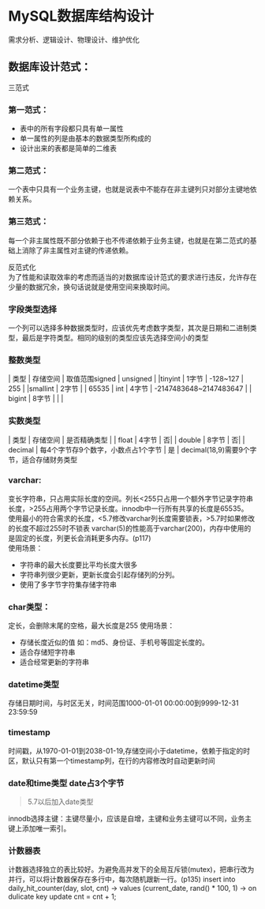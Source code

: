 # MySQL数据库结构设计

需求分析、逻辑设计、物理设计、维护优化  
## 数据库设计范式：
三范式  
### 第一范式：
- 表中的所有字段都只具有单一属性
- 单一属性的列是由基本的数据类型所构成的
- 设计出来的表都是简单的二维表

### 第二范式：
一个表中只具有一个业务主键，也就是说表中不能存在非主键列只对部分主键地依赖关系。

### 第三范式：
每一个非主属性既不部分依赖于也不传递依赖于业务主键，也就是在第二范式的基础上消除了非主属性对主键的传递依赖。

反范式化  
为了性能和读取效率的考虑而适当的对数据库设计范式的要求进行违反，允许存在少量的数据冗余，换句话说就是使用空间来换取时间。
 

### 字段类型选择
一个列可以选择多种数据类型时，应该优先考虑数字类型，其次是日期和二进制类型，最后是字符类型。相同的级别的类型应该先选择空间小的类型

### 整数类型
| 类型 | 存储空间 | 取值范围signed | unsigned |
|tinyint | 1字节 | -128~127 | 255 |
|smallint | 2字节 |  | 65535 |
int | 4字节 | -2147483648~2147483647 |  |
bigint | 8字节 |  |  |

### 实数类型
| 类型 | 存储空间 | 是否精确类型 | 
| float | 4字节 | 否|
| double | 8字节 | 否|
| decimal | 每4个字节存9个数字，小数点占1个字节 | 是 |
decimal(18,9)需要9个字节，适合存储财务类型

### varchar:
变长字符串，只占用实际长度的空间。列长<255只占用一个额外字节记录字符串长度，>255占用两个字节记录长度。innodb中一行所有共享的长度是65535。
使用最小的符合需求的长度，<5.7修改varchar列长度需要锁表，>5.7时如果修改的长度不超过255时不锁表
varchar(5)的性能高于varchar(200)，内存中使用的是固定的长度，列更长会消耗更多内存。(p117)  
使用场景：  
- 字符串的最大长度要比平均长度大很多
- 字符串列很少更新，更新长度会引起存储列的分列。
- 使用了多字节字符集存储字符串

### char类型：  
定长，会删除末尾的空格，最大长度是255
使用场景：  
- 存储长度近似的值 如：md5、身份证、手机号等固定长度的。
- 适合存储短字符串
- 适合经常更新的字符串

### datetime类型
存储日期时间，与时区无关，时间范围1000-01-01 00:00:00到9999-12-31 23:59:59

### timestamp
时间戳，从1970-01-01到2038-01-19,存储空间小于datetime，依赖于指定的时区，默认只有第一个timestamp列，在行的内容修改时自动更新时间

### date和time类型 date占3个字节
>5.7以后加入date类型

innodb选择主键：主键尽量小，应该是自增，主键和业务主键可以不同，业务主键上添加唯一索引。

### 计数器表
计数器选择独立的表比较好。为避免高并发下的全局互斥锁(mutex)，把串行改为并行，可以将计数器保存在多行中，每次随机跟新一行。(p135)
insert into daily_hit_counter(day, slot, cnt)
    -> values (current_date, rand() * 100, 1)
    -> on dulicate key update cnt = cnt + 1;




